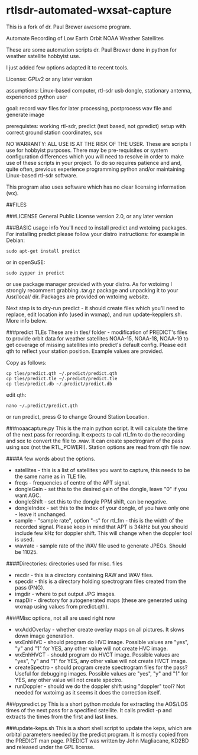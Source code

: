 rtlsdr-automated-wxsat-capture
==============================
This is a fork of dr. Paul Brewer awesome program.

Automate Recording of Low Earth Orbit NOAA Weather Satellites

These are some automation scripts dr. Paul Brewer done in python for weather satellite hobbyist use.

I just added few options adapted it to recent tools.

License:  GPLv2 or any later version

assumptions: Linux-based computer, rtl-sdr usb dongle, stationary antenna, experienced python user

goal:  record wav files for later processing, postprocess wav file and generate image

prerequistes:  working rtl-sdr, predict (text based, not gpredict) setup with correct ground station coordinates, sox

NO WARRANTY:  ALL USE IS AT THE RISK OF THE USER.  These are scripts I use for hobbyist purposes.  There may
be pre-requisites or system configuration differences which you will need to resolve in order to make use of these scripts in your project.  To do so requires patience and and, quite often, previous experience programming python 
and/or maintaining Linux-based rtl-sdr software.

This program also uses software which has no clear licensing information (wx).

##FILES

###LICENSE 
General Public License version 2.0, or any later version

###BASIC usage info
You'll need to install predict and wxtoimg packages. For installing predict please follow your distro instructions: for example in Debian:
```
sudo apt-get install predict
```
or in openSuSE:
```
sudo zypper in predict
```
or use package manager provided with your distro.
As for wxtoimg I strongly recomment grabbing .tar.gz package and unpacking it to your /usr/local/ dir. Packages are provided on wxtoimg website.

Next step is to dry-run predict - it should create files which you'll need to replace, edit location info (used in wxmap), and run update-kepplers.sh. More info below.

###predict TLEs
These are in tles/ folder - modification of PREDICT's files to provide orbit data for weather satellites NOAA-15, NOAA-18, NOAA-19 to get coverage of missing satellites into predict's default config. Please edit qth to reflect your station position.
Example values are provided.
    
Copy as follows:  
```
cp tles/predict.qth ~/.predict/predict.qth
cp tles/predict.tle ~/.predict/predict.tle
cp tles/predict.db ~/.predict/predict.db

```
edit qth:
```
nano ~/.predict/predict.qth
```
or run predict, press G to change Ground Station Location.

###noaacapture.py
This is the main python script.  It will calculate the time
of the next pass for recording.  It expects to call rtl_fm to do the
recording and sox to convert the file to .wav. It can create spectrogram of the pass using sox (not the RTL_POWER!).
Station options are read from qth file now.

####A few words about the options.

* satellites - this is a list of satellites you want to capture, this needs to be the same name as in TLE file.
* freqs - frequencies of centre of the APT signal.
* dongleGain - set this to the desired gain of the dongle, leave "0" if you want AGC.
* dongleShift - set this to the dongle PPM shift, can be negative.
* dongleIndex - set this to the index of your dongle, of you have only one - leave it unchanged.
* sample - "sample rate", option "-s" for rtl_fm - this is the width of the recorded signal. Please keep in mind that APT is 34kHz but you should include few kHz for doppler shift. This will change when the doppler tool is used.
* wavrate - sample rate of the WAV file used to generate JPEGs. Should be 11025.

####Directories: directories used for misc. files

* recdir - this is a directory containing RAW and WAV files.
* specdir - this is a directory holding spectrogram files created from the pass (PNG).
* imgdir - where to put output JPG images.
* mapDir - directory for autogenerated maps (these are generated using wxmap using values from predict.qth).

####Misc options, not all are used right now

* wxAddOverlay - whether create overlay maps on all pictures. It slows down image generation.
* wxEnhHVC - should program do HVC image. Possible values are "yes", "y" and "1" for YES, any other value will not create HVC image.
* wxEnhHVCT - should program do HVCT image. Possible values are "yes", "y" and "1" for YES, any other value will not create HVCT image.
* createSpectro - should program create spectrogram files for the pass? Useful for debugging images. Possible values are "yes", "y" and "1" for YES, any other value will not create spectro.
* runDoppler - should we do the doppler shift using "doppler" tool? Not needed for wxtoimg as it seems it does the correction itself.


###pypredict.py
This is a short python module for extracting the AOS/LOS times
of the next pass for a specified satellite.  It calls predict -p and extracts
the times from the first and last lines.

###update-keps.sh
This is a short shell script to update the keps, which are orbital
parameters needed by the predict program.  It is mostly copied from the PREDICT man
page. PREDICT was written by John Magliacane, KD2BD and released under the
GPL license.
